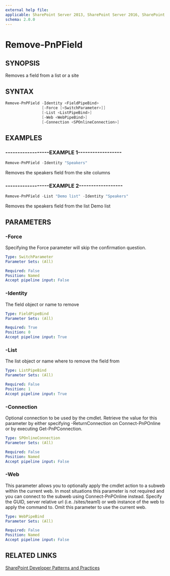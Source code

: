 ```yaml
---
external help file:
applicable: SharePoint Server 2013, SharePoint Server 2016, SharePoint Online
schema: 2.0.0
---
```

# Remove-PnPField

## SYNOPSIS
Removes a field from a list or a site

## SYNTAX 

```powershell
Remove-PnPField -Identity <FieldPipeBind>
                [-Force [<SwitchParameter>]]
                [-List <ListPipeBind>]
                [-Web <WebPipeBind>]
                [-Connection <SPOnlineConnection>]
```

## EXAMPLES

### ------------------EXAMPLE 1------------------
```powershell
Remove-PnPField -Identity "Speakers"
```

Removes the speakers field from the site columns

### ------------------EXAMPLE 2------------------
```powershell
Remove-PnPField -List "Demo list" -Identity "Speakers"
```

Removes the speakers field from the list Demo list

## PARAMETERS

### -Force
Specifying the Force parameter will skip the confirmation question.

```yaml
Type: SwitchParameter
Parameter Sets: (All)

Required: False
Position: Named
Accept pipeline input: False
```

### -Identity
The field object or name to remove

```yaml
Type: FieldPipeBind
Parameter Sets: (All)

Required: True
Position: 0
Accept pipeline input: True
```

### -List
The list object or name where to remove the field from

```yaml
Type: ListPipeBind
Parameter Sets: (All)

Required: False
Position: 1
Accept pipeline input: True
```

### -Connection
Optional connection to be used by the cmdlet. Retrieve the value for this parameter by either specifying -ReturnConnection on Connect-PnPOnline or by executing Get-PnPConnection.

```yaml
Type: SPOnlineConnection
Parameter Sets: (All)

Required: False
Position: Named
Accept pipeline input: False
```

### -Web
This parameter allows you to optionally apply the cmdlet action to a subweb within the current web. In most situations this parameter is not required and you can connect to the subweb using Connect-PnPOnline instead. Specify the GUID, server relative url (i.e. /sites/team1) or web instance of the web to apply the command to. Omit this parameter to use the current web.

```yaml
Type: WebPipeBind
Parameter Sets: (All)

Required: False
Position: Named
Accept pipeline input: False
```

## RELATED LINKS

[SharePoint Developer Patterns and Practices](http://aka.ms/sppnp)